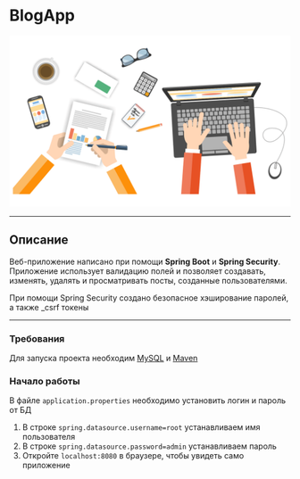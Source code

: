 # BlogApp
![Главная картинка](readme_assets/titleGif.gif)

---
## Описание
Веб-приложение написано при помощи **Spring Boot** и **Spring Security**.
Приложение использует валидацию полей и позволяет создавать, изменять, удалять и просматривать посты, созданные пользователями.

При помощи Spring Security создано безопасное хэширование паролей, а также _csrf токены
<hr>

### Требования
Для запуска проекта необходим [MySQL](https://dev.mysql.com/downloads/installer "Вы можете скачать, перейдя по ссылке")
и [Maven](https://dev.mysql.com/downloads/installer)
### Начало работы
В файле ``application.properties`` необходимо установить логин и пароль от БД
1. В строке ``spring.datasource.username=root`` устанавливаем имя пользователя
2. В строке ``spring.datasource.password=admin`` устанавливаем пароль
3. Откройте ``localhost:8080`` в браузере, чтобы увидеть само приложение
